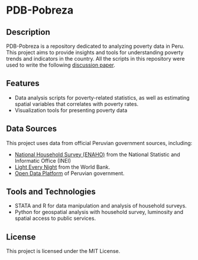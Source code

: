 # PDB-Pobreza

## Description
PDB-Pobreza is a repository dedicated to analyzing poverty data in Peru. This project aims to provide insights and tools for understanding poverty trends and indicators in the country. All the scripts in this repository were used to write the following [discussion paper](https://propuestasdelbicentenario.pe/wp-content/uploads/2024/08/Pobreza-urbana_un-desafio-para-las-politicas-sociales.pdf).

## Features
- Data analysis scripts for poverty-related statistics, as well as estimating spatial variables that correlates with poverty rates.
- Visualization tools for presenting poverty data

## Data Sources
This project uses data from official Peruvian government sources, including:
- [National Household Survey (ENAHO)](https://proyectos.inei.gob.pe/microdatos/) from the National Statistic and Informatic Office (INEI)
- [Light Every Night](https://worldbank.github.io/OpenNightLights/wb-light-every-night-readme.html) from the World Bank.
- [Open Data Platform](https://datosabiertos.gob.pe/) of Peruvian government. 

## Tools and Technologies
- STATA and R for data manipulation and analysis of household surveys.
- Python for geospatial analysis with household survey, luminosity and spatial access to public services. 

## License
This project is licensed under the MIT License.
